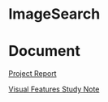 # ImageSearch


# Document 

[Project Report](https://docs.google.com/document/d/1A7X1nOxFA1Z7oyIo6d8qj6mjkP3opPVPofhxiyJP0z0)

[Visual Features Study Note](https://docs.google.com/document/d/1-w42al2NkekTYwWb4qmxp14kym00KHQVClZNcKqw6lI)